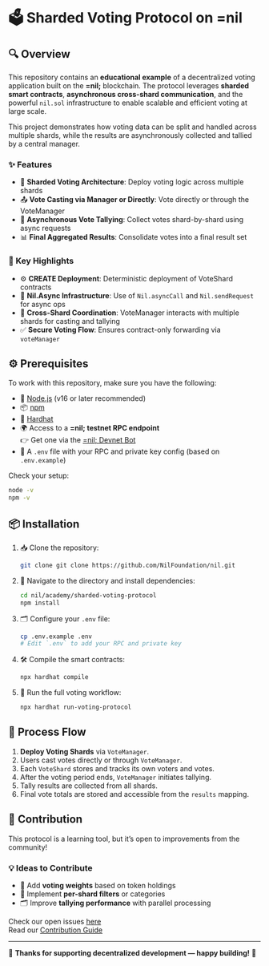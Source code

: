 # 🗳️ Sharded Voting Protocol on =nil

## 🔍 Overview

This repository contains an **educational example** of a decentralized voting application built on the **=nil;** blockchain. The protocol leverages **sharded smart contracts**, **asynchronous cross-shard communication**, and the powerful `nil.sol` infrastructure to enable scalable and efficient voting at large scale.

This project demonstrates how voting data can be split and handled across multiple shards, while the results are asynchronously collected and tallied by a central manager.

### ✨ Features

- 🧩 **Sharded Voting Architecture**: Deploy voting logic across multiple shards
- 📤 **Vote Casting via Manager or Directly**: Vote directly or through the VoteManager
- 🔄 **Asynchronous Vote Tallying**: Collect votes shard-by-shard using async requests
- 📊 **Final Aggregated Results**: Consolidate votes into a final result set

### 🚀 Key Highlights

- ⚙️ **CREATE Deployment**: Deterministic deployment of VoteShard contracts
- 🔁 **Nil.Async Infrastructure**: Use of `Nil.asyncCall` and `Nil.sendRequest` for async ops
- 🔗 **Cross-Shard Coordination**: VoteManager interacts with multiple shards for casting and tallying
- ✅ **Secure Voting Flow**: Ensures contract-only forwarding via `voteManager`

## ⚙️ Prerequisites

To work with this repository, make sure you have the following:

- 📌 [Node.js](https://nodejs.org/) (v16 or later recommended)
- 📦 [npm](https://www.npmjs.com/)
- 🧪 [Hardhat](https://hardhat.org/)
- 🌍 Access to a **=nil; testnet RPC endpoint**  
  👉 Get one via the [=nil; Devnet Bot](https://t.me/NilDevnetTokenBot)
- 🔐 A `.env` file with your RPC and private key config (based on `.env.example`)

Check your setup:

```bash
node -v
npm -v
```

## 📦 Installation

1. 📥 Clone the repository:

   ```sh
   git clone git clone https://github.com/NilFoundation/nil.git
   ```

2. 📂 Navigate to the directory and install dependencies:

   ```sh
   cd nil/academy/sharded-voting-protocol
   npm install
   ```

3. 🗂️ Configure your `.env` file:

   ```sh
   cp .env.example .env
   # Edit `.env` to add your RPC and private key
   ```

4. 🛠 Compile the smart contracts:

   ```sh
   npx hardhat compile
   ```

5. 🚀 Run the full voting workflow:

   ```sh
   npx hardhat run-voting-protocol
   ```

## 🔄 Process Flow

1. **Deploy Voting Shards** via `VoteManager`.
2. Users cast votes directly or through `VoteManager`.
3. Each `VoteShard` stores and tracks its own voters and votes.
4. After the voting period ends, `VoteManager` initiates tallying.
5. Tally results are collected from all shards.
6. Final vote totals are stored and accessible from the `results` mapping.

## 🤝 Contribution

This protocol is a learning tool, but it’s open to improvements from the community!

### 💡 Ideas to Contribute

- 🧠 Add **voting weights** based on token holdings
- 🎯 Implement **per-shard filters** or categories
- 🗂 Improve **tallying performance** with parallel processing

Check our open issues [here](https://github.com/NilFoundation/nil/issues)  
Read our [Contribution Guide](https://github.com/NilFoundation/nil/blob/main/CONTRIBUTION-GUIDE.md)

---

🚀 **Thanks for supporting decentralized development — happy building!** 🎉
